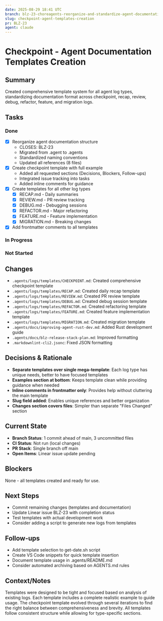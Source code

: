 ```yaml
---
date: 2025-08-29 18:41 UTC
branch: blz-23-choreagents-reorganize-and-standardize-agent-documentation-v1
slug: checkpoint-agent-templates-creation
pr: BLZ-23
agent: claude
---
```


# Checkpoint - Agent Documentation Templates Creation

## Summary

Created comprehensive template system for all agent log types, standardizing documentation format across checkpoint, recap, review, debug, refactor, feature, and migration logs.

## Tasks

### Done

- [x] Reorganize agent documentation structure
  - CLOSES: BLZ-23
  - Migrated from .agent to .agents
  - Standardized naming conventions
  - Updated all references (8 files)
- [x] Create checkpoint template with full example
  - Added all requested sections (Decisions, Blockers, Follow-ups)
  - Integrated issue tracking into tasks
  - Added inline comments for guidance
- [x] Create templates for all other log types
  - [x] RECAP.md - Daily summaries
  - [x] REVIEW.md - PR review tracking
  - [x] DEBUG.md - Debugging sessions
  - [x] REFACTOR.md - Major refactoring
  - [x] FEATURE.md - Feature implementation
  - [x] MIGRATION.md - Breaking changes
- [x] Add frontmatter comments to all templates

### In Progress

### Not Started

## Changes

- `.agents/logs/templates/CHECKPOINT.md`: Created comprehensive checkpoint template
- `.agents/logs/templates/RECAP.md`: Created daily recap template
- `.agents/logs/templates/REVIEW.md`: Created PR review template
- `.agents/logs/templates/DEBUG.md`: Created debug session template
- `.agents/logs/templates/REFACTOR.md`: Created refactoring template
- `.agents/logs/templates/FEATURE.md`: Created feature implementation template
- `.agents/logs/templates/MIGRATION.md`: Created migration template
- `.agents/docs/improving-agent-rust-dev.md`: Added Rust development guide
- `.agents/docs/blz-release-stack-plan.md`: Improved formatting
- `.markdownlint-cli2.jsonc`: Fixed JSON formatting

## Decisions & Rationale

- **Separate templates over single mega-template**: Each log type has unique needs, better to have focused templates
- **Examples section at bottom**: Keeps template clean while providing guidance when needed
- **Inline comments in frontmatter only**: Provides help without cluttering the main template
- **Slug field added**: Enables unique references and better organization
- **Changes section covers files**: Simpler than separate "Files Changed" section

## Current State

- **Branch Status**: 1 commit ahead of main, 3 uncommitted files
- **CI Status**: Not run (local changes)
- **PR Stack**: Single branch off main
- **Open Items**: Linear issue update pending

## Blockers

None - all templates created and ready for use.

## Next Steps

- Commit remaining changes (templates and documentation)
- Update Linear issue BLZ-23 with completion status
- Test templates with actual development work
- Consider adding a script to generate new logs from templates

## Follow-ups

- Add template selection to get-date.sh script
- Create VS Code snippets for quick template insertion
- Document template usage in .agents/README.md
- Consider automated archiving based on AGENTS.md rules

## Context/Notes

Templates were designed to be tight and focused based on analysis of existing logs. Each template includes a complete realistic example to guide usage. The checkpoint template evolved through several iterations to find the right balance between comprehensiveness and brevity. All templates follow consistent structure while allowing for type-specific sections.
